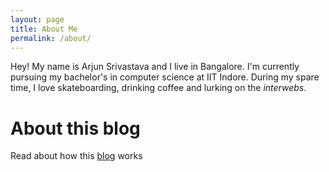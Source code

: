 ```yaml
---
layout: page
title: About Me
permalink: /about/
---
```


Hey! My name  is Arjun Srivastava and I live in Bangalore. I'm currently pursuing my bachelor's in computer science at IIT Indore.
During my spare time, I love skateboarding, drinking coffee and lurking on the *interwebs*.


# About this blog

Read about how this [blog](../Setting-up-a-blog) works  

